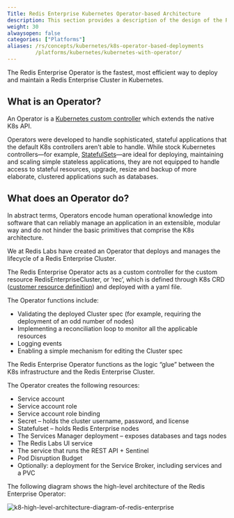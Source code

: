 ```yaml
---
Title: Redis Enterprise Kubernetes Operator-based Architecture
description: This section provides a description of the design of the Redis Enterprise Operator for Kubernetes.
weight: 30
alwaysopen: false
categories: ["Platforms"]
aliases: /rs/concepts/kubernetes/k8s-operator-based-deployments
         /platforms/kubernetes/kubernetes-with-operator/
---
```

The Redis Enterprise Operator is the fastest, most efficient way to
deploy and maintain a Redis Enterprise Cluster in Kubernetes.

## What is an Operator?

An Operator is a [Kubernetes custom controller](https://kubernetes.io/docs/concepts/extend-kubernetes/api-extension/custom-resources/#custom-controllers) which extends the native K8s API.

Operators were developed to handle sophisticated, stateful applications
that the default K8s controllers aren’t able to handle. While stock
Kubernetes controllers—for example,
[StatefulSets](https://kubernetes.io/docs/concepts/workloads/controllers/statefulset/)—are
ideal for deploying, maintaining and scaling simple stateless
applications, they are not equipped to handle access to stateful
resources, upgrade, resize and backup of more elaborate, clustered
applications such as databases.

## What does an Operator do?

In abstract terms, Operators encode human operational knowledge into
software that can reliably manage an application in an extensible,
modular way and do not hinder the basic primitives that comprise the K8s
architecture.

We at Redis Labs have created an Operator that deploys and manages the
lifecycle of a Redis Enterprise Cluster.

The Redis Enterprise Operator acts as a custom controller for the custom
resource RedisEnterpriseCluster, or ‘rec’, which is defined through K8s
CRD ([customer resource definition](https://kubernetes.io/docs/concepts/extend-kubernetes/api-extension/custom-resources/#custom-resources))
and deployed with a yaml file.

The Operator functions include:

- Validating the deployed Cluster spec (for example, requiring the
deployment of an odd number of nodes)
- Implementing a reconciliation loop to monitor all the applicable
resources
- Logging events
- Enabling a simple mechanism for editing the Cluster spec

The Redis Enterprise Operator functions as the logic “glue” between the
K8s infrastructure and the Redis Enterprise Cluster.

The Operator creates the following resources:

- Service account
- Service account role
- Service account role binding
- Secret – holds the cluster username, password, and license
- Statefulset – holds Redis Enterprise nodes
- The Services Manager deployment – exposes databases and tags nodes
- The Redis Labs UI service
- The service that runs the REST API + Sentinel
- Pod Disruption Budget
- Optionally: a deployment for the Service Broker, including services and a PVC

The following diagram shows the high-level architecture of the Redis
Enterprise Operator:

![k8-high-level-architecture-diagram-of-redis-enterprise](/images/rs/k8-high-level-architecture-diagram-of-redis-enterprise.png)
